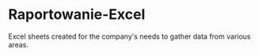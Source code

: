 # Raportowanie-Excel
Excel sheets created for the company's needs to gather data from various areas.
